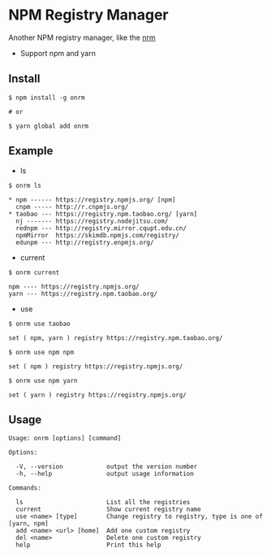 # NPM Registry Manager

Another NPM registry manager, like the [nrm](https://github.com/Pana/nrm)

- Support npm and yarn

## Install

```
$ npm install -g onrm

# or

$ yarn global add onrm
```

## Example

- ls

```
$ onrm ls

* npm ------ https://registry.npmjs.org/ [npm]
  cnpm ----- http://r.cnpmjs.org/
* taobao --- https://registry.npm.taobao.org/ [yarn]
  nj ------- https://registry.nodejitsu.com/
  rednpm --- http://registry.mirror.cqupt.edu.cn/
  npmMirror  https://skimdb.npmjs.com/registry/
  edunpm --- http://registry.enpmjs.org/
```

- current

```
$ onrm current

npm ---- https://registry.npmjs.org/
yarn --- https://registry.npm.taobao.org/
```

- use

```
$ onrm use taobao

set ( npm, yarn ) registry https://registry.npm.taobao.org/

$ onrm use npm npm

set ( npm ) registry https://registry.npmjs.org/

$ onrm use npm yarn

set ( yarn ) registry https://registry.npmjs.org/
```

## Usage

```
Usage: onrm [options] [command]

Options:

  -V, --version            output the version number
  -h, --help               output usage information

Commands:

  ls                       List all the registries
  current                  Show current registry name
  use <name> [type]        Change registry to registry, type is one of [yarn, npm]
  add <name> <url> [home]  Add one custom registry
  del <name>               Delete one custom registry
  help                     Print this help
```

